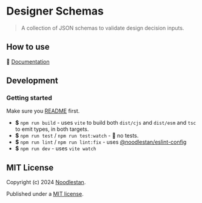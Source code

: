 # Designer Schemas

> A collection of JSON schemas to validate design decision inputs.

## How to use

📖 [Documentation](https://designer-docs.noodlestan.org/)

## Development

### Getting started

Make sure you [README](../../../README.md) first.

- **$** `npm run build` - uses `vite` to build both `dist/cjs` and `dist/esm` and `tsc` to emit types, in both targets.
- **$** `npm run test` / `npm run test:watch` - 🚧 no tests.
- **$** `npm run lint` / `npm run lint:fix` - uses [@noodlestan/eslint-config](https://www.npmjs.com/package/@noodlestan/eslint-config)
- **$** `npm run dev` - uses `vite watch`

## MIT License

Copyright (c) 2024 [Noodlestan](https://noodlestan.org/).

Published under a [MIT license](https://noodlestan.mit-license.org/).
